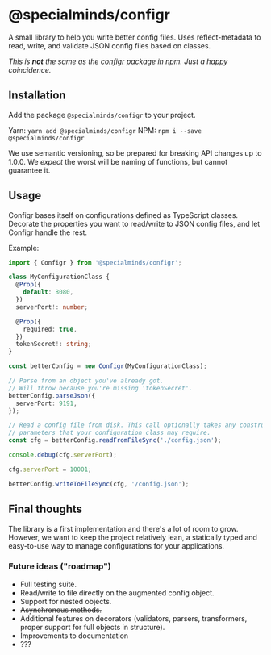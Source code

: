 # @specialminds/configr
A small library to help you write better config files. Uses reflect-metadata to read, write, and validate JSON config files based on classes.

*This is **not** the same as the [configr](https://github.com/antz29/node-configr) package in npm. Just a happy coincidence.*

## Installation

Add the package `@specialminds/configr` to your project.

Yarn: `yarn add @specialminds/configr`
NPM: `npm i --save @specialminds/configr`

We use semantic versioning, so be prepared for breaking API changes up to 1.0.0. We *expect* the worst will be naming of functions, but cannot guarantee it.

## Usage

Configr bases itself on configurations defined as TypeScript classes. Decorate
the properties you want to read/write to JSON config files, and let Configr
handle the rest.

Example:

```typescript
import { Configr } from '@specialminds/configr';

class MyConfigurationClass {
  @Prop({
    default: 8080,
  })
  serverPort!: number;

  @Prop({
    required: true,
  })
  tokenSecret!: string;
}

const betterConfig = new Configr(MyConfigurationClass);

// Parse from an object you've already got.
// Will throw because you're missing 'tokenSecret'.
betterConfig.parseJson({
  serverPort: 9191,
});

// Read a config file from disk. This call optionally takes any constructor
// parameters that your configuration class may require.
const cfg = betterConfig.readFromFileSync('./config.json');

console.debug(cfg.serverPort);

cfg.serverPort = 10001;

betterConfig.writeToFileSync(cfg, '/config.json');
```

## Final thoughts

The library is a first implementation and there's a lot of room to grow.
However, we want to keep the project relatively lean, a statically typed and
easy-to-use way to manage configurations for your applications.

### Future ideas ("roadmap")

- Full testing suite.
- Read/write to file directly on the augmented config object.
- Support for nested objects.
- ~~Asynchronous methods.~~
- Additional features on decorators (validators, parsers, transformers, proper support for full objects in structure).
- Improvements to documentation
- ???